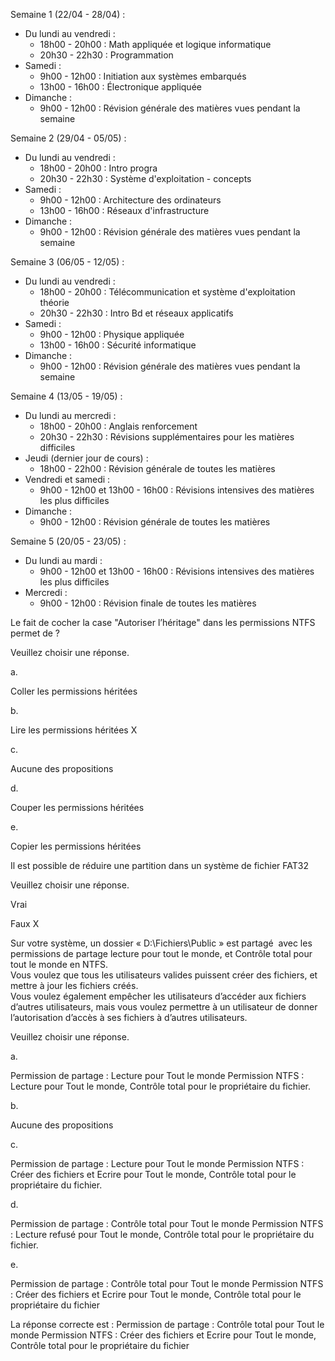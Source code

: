 Semaine 1 (22/04 - 28/04) :

-   Du lundi au vendredi :
    -   18h00 - 20h00 : Math appliquée et logique informatique
    -   20h30 - 22h30 : Programmation
-   Samedi :
    -   9h00 - 12h00 : Initiation aux systèmes embarqués
    -   13h00 - 16h00 : Électronique appliquée
-   Dimanche :
    -   9h00 - 12h00 : Révision générale des matières vues pendant la semaine

Semaine 2 (29/04 - 05/05) :

-   Du lundi au vendredi :
    -   18h00 - 20h00 : Intro progra
    -   20h30 - 22h30 : Système d'exploitation - concepts
-   Samedi :
    -   9h00 - 12h00 : Architecture des ordinateurs
    -   13h00 - 16h00 : Réseaux d'infrastructure
-   Dimanche :
    -   9h00 - 12h00 : Révision générale des matières vues pendant la semaine

Semaine 3 (06/05 - 12/05) :

-   Du lundi au vendredi :
    -   18h00 - 20h00 : Télécommunication et système d'exploitation théorie
    -   20h30 - 22h30 : Intro Bd et réseaux applicatifs
-   Samedi :
    -   9h00 - 12h00 : Physique appliquée
    -   13h00 - 16h00 : Sécurité informatique
-   Dimanche :
    -   9h00 - 12h00 : Révision générale des matières vues pendant la semaine

Semaine 4 (13/05 - 19/05) :

-   Du lundi au mercredi :
    -   18h00 - 20h00 : Anglais renforcement
    -   20h30 - 22h30 : Révisions supplémentaires pour les matières difficiles
-   Jeudi (dernier jour de cours) :
    -   18h00 - 22h00 : Révision générale de toutes les matières
-   Vendredi et samedi :
    -   9h00 - 12h00 et 13h00 - 16h00 : Révisions intensives des matières les plus difficiles
-   Dimanche :
    -   9h00 - 12h00 : Révision générale de toutes les matières

Semaine 5 (20/05 - 23/05) :

-   Du lundi au mardi :
    -   9h00 - 12h00 et 13h00 - 16h00 : Révisions intensives des matières les plus difficiles
-   Mercredi :
    -   9h00 - 12h00 : Révision finale de toutes les matières


Le fait de cocher la case "Autoriser l’héritage" dans les permissions NTFS permet de ?  

Veuillez choisir une réponse.

a.

Coller les permissions héritées

b.

Lire les permissions héritées X

c.

Aucune des propositions

d.

Couper les permissions héritées

e.

Copier les permissions héritées




Il est possible de réduire une partition dans un système de fichier FAT32  

Veuillez choisir une réponse.

Vrai

Faux X


Sur votre système, un dossier « D:\Fichiers\Public » est partagé  avec les permissions de partage lecture pour tout le monde, et Contrôle total pour tout le monde en NTFS.  
Vous voulez que tous les utilisateurs valides puissent créer des fichiers, et mettre à jour les fichiers créés.  
Vous voulez également empêcher les utilisateurs d’accéder aux fichiers d’autres utilisateurs, mais vous voulez permettre à un utilisateur de donner l’autorisation d’accès à ses fichiers à d’autres utilisateurs.

Veuillez choisir une réponse.

a.

Permission de partage : Lecture pour Tout le monde Permission NTFS : Lecture pour Tout le monde, Contrôle total pour le propriétaire du fichier.

b.

Aucune des propositions

c.

Permission de partage : Lecture pour Tout le monde Permission NTFS : Créer des fichiers et Ecrire pour Tout le monde, Contrôle total pour le propriétaire du fichier.

d.

Permission de partage : Contrôle total pour Tout le monde Permission NTFS : Lecture refusé pour Tout le monde, Contrôle total pour le propriétaire du fichier.

e.

Permission de partage : Contrôle total pour Tout le monde Permission NTFS : Créer des fichiers et Ecrire pour Tout le monde, Contrôle total pour le propriétaire du fichier



La réponse correcte est : Permission de partage : Contrôle total pour Tout le monde Permission NTFS : Créer des fichiers et Ecrire pour Tout le monde, Contrôle total pour le propriétaire du fichier
